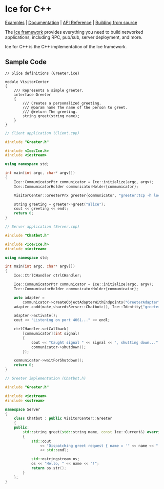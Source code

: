 # Ice for C++

[Examples] | [Documentation] | [API Reference] | [Building from source]

The [Ice framework] provides everything you need to build networked applications,
including RPC, pub/sub, server deployment, and more.

Ice for C++ is the C++ implementation of the Ice framework.

## Sample Code

```slice
// Slice definitions (Greeter.ice)

module VisitorCenter
{
    /// Represents a simple greeter.
    interface Greeter
    {
        /// Creates a personalized greeting.
        /// @param name The name of the person to greet.
        /// @return The greeting.
        string greet(string name);
    }
}
```

```cpp
// Client application (Client.cpp)

#include "Greeter.h"

#include <Ice/Ice.h>
#include <iostream>

using namespace std;

int main(int argc, char* argv[])
{
    Ice::CommunicatorPtr communicator = Ice::initialize(argc, argv);
    Ice::CommunicatorHolder communicatorHolder{communicator};

    VisitorCenter::GreeterPrx greeter{communicator, "greeter:tcp -h localhost -p 4061"};

    string greeting = greeter->greet("alice");
    cout << greeting << endl;
    return 0;
}
```

```cpp
// Server application (Server.cpp)

#include "Chatbot.h"

#include <Ice/Ice.h>
#include <iostream>

using namespace std;

int main(int argc, char* argv[])
{
    Ice::CtrlCHandler ctrlCHandler;

    Ice::CommunicatorPtr communicator = Ice::initialize(argc, argv);
    Ice::CommunicatorHolder communicatorHolder{communicator};

    auto adapter =
        communicator->createObjectAdapterWithEndpoints("GreeterAdapter", "tcp -p 4061");
    adapter->add(make_shared<Server::Chatbot>(), Ice::Identity{"greeter"});

    adapter->activate();
    cout << "Listening on port 4061..." << endl;

    ctrlCHandler.setCallback(
        [communicator](int signal)
        {
            cout << "Caught signal " << signal << ", shutting down..." << endl;
            communicator->shutdown();
        });

    communicator->waitForShutdown();
    return 0;
}
```

```cpp
// Greeter implementation (Chatbot.h)

#include "Greeter.h"

#include <iostream>
#include <sstream>

namespace Server
{
    class Chatbot : public VisitorCenter::Greeter
    {
    public:
        std::string greet(std::string name, const Ice::Current&) override
        {
            std::cout
                << "Dispatching greet request { name = '" << name << "' }"
                << std::endl;

            std::ostringstream os;
            os << "Hello, " << name << "!";
            return os.str();
        }
    };
}
```

[Examples]: https://github.com/zeroc-ice/ice-demos/tree/main/cpp
[Documentation]: https://docs.zeroc.com/ice/latest/cpp/
[API Reference]: https://code.zeroc.com/ice/main/api/cpp/index.html
[Building from source]: ./BUILDING.md
[Ice framework]: https://github.com/zeroc-ice/ice
